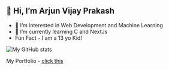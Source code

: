 ## 👋 Hi, I’m Arjun Vijay Prakash
- 👀 I’m interested in Web Development and Machine Learning
- 🌱 I’m currently learning C and NextJs
- Fun Fact - I am a 13 yo Kid!

![My GitHub stats](https://github-readme-stats.vercel.app/api?username=coderpoop)

My Portfolio - [click this](arjundev-portfolio.netliy.app)
